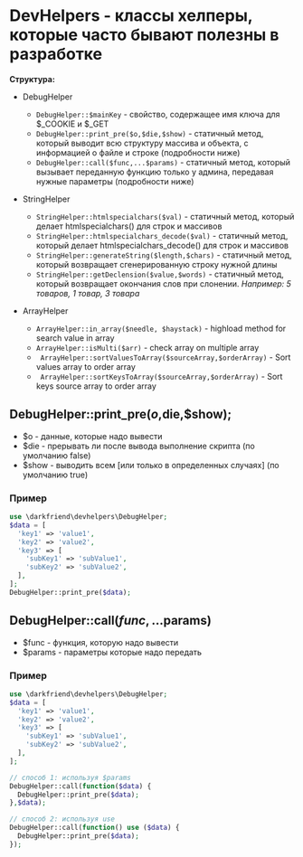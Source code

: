 # DevHelpers - классы хелперы, которые часто бывают полезны в разработке

**Структура:**
* DebugHelper
  * ```DebugHelper::$mainKey``` - свойство, содержащее имя ключа для $_COOKIE и $_GET
  * ```DebugHelper::print_pre($o,$die,$show)``` - статичный метод, который выводит всю структуру массива и объекта, с информацией о файле и строке (подробности ниже)
  * ```DebugHelper::call($func,...$params)``` - статичный метод, который вызывает переданную функцию только у админа, передавая нужные параметры (подробности ниже)
* StringHelper
  * ```StringHelper::htmlspecialchars($val)``` - статичный метод, который делает htmlspecialchars() для строк и массивов
  * ```StringHelper::htmlspecialchars_decode($val)``` - статичный метод, который делает htmlspecialchars_decode() для строк и массивов
  * ```StringHelper::generateString($length,$chars)``` - статичный метод, который возвращает сгенерированную строку нужной длины
  * ```StringHelper::getDeclension($value,$words)``` - статичный метод, который возвращает окончания слов при слонении. _Например: 5 товаров, 1 товар, 3 товара_
  
* ArrayHelper
  * ``ArrayHelper::in_array($needle, $haystack)`` - highload method for search value in array
  * ``ArrayHelper::isMulti($arr)`` - check array on multiple array
  * `` ArrayHelper::sortValuesToArray($sourceArray,$orderArray)`` - Sort values array to order array
  * `` ArrayHelper::sortKeysToArray($sourceArray,$orderArray)`` - Sort keys source array to order array
  
## DebugHelper::print_pre($o,$die,$show);
* $o - данные, которые надо вывести
* $die - прерывать ли после вывода выполнение скрипта (по умолчанию false)
* $show - выводить всем [или только в определенных случаях] (по умолчанию true)

### Пример
```php
use \darkfriend\devhelpers\DebugHelper;
$data = [
  'key1' => 'value1',
  'key2' => 'value2',
  'key3' => [
    'subKey1' => 'subValue1',
    'subKey2' => 'subValue2',
  ],
];
DebugHelper::print_pre($data);
```

## DebugHelper::call($func,...$params)
* $func - функция, которую надо вывести
* $params - параметры которые надо передать

### Пример
```php
use \darkfriend\devhelpers\DebugHelper;
$data = [
  'key1' => 'value1',
  'key2' => 'value2',
  'key3' => [
    'subKey1' => 'subValue1',
    'subKey2' => 'subValue2',
  ],
];

// способ 1: используя $params
DebugHelper::call(function($data) {
  DebugHelper::print_pre($data);
},$data);

// способ 2: используя use
DebugHelper::call(function() use ($data) {
  DebugHelper::print_pre($data);
});
```
